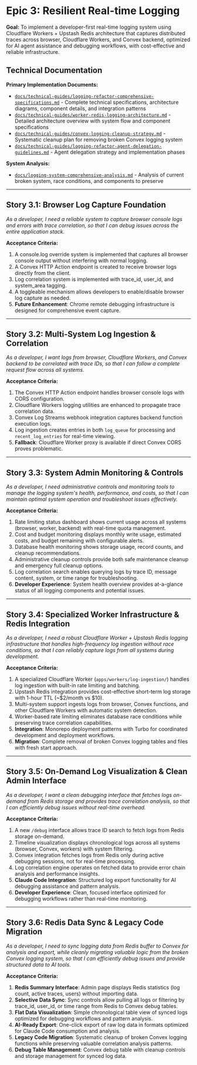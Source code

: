 # Epic 3: Resilient Real-time Logging

**Goal:** To implement a developer-first real-time logging system using Cloudflare Workers + Upstash Redis architecture that captures distributed traces across browser, Cloudflare Workers, and Convex backend, optimized for AI agent assistance and debugging workflows, with cost-effective and reliable infrastructure.

## Technical Documentation

**Primary Implementation Documents:**

- [`docs/technical-guides/logging-refactor-comprehensive-specifications.md`](../technical-guides/logging-refactor-comprehensive-specifications.md) - Complete technical specifications, architecture diagrams, component details, and integration patterns
- [`docs/technical-guides/worker-redis-logging-architecture.md`](../technical-guides/worker-redis-logging-architecture.md) - Detailed architecture overview with system flow and component specifications
- [`docs/technical-guides/convex-logging-cleanup-strategy.md`](../technical-guides/convex-logging-cleanup-strategy.md) - Systematic cleanup plan for removing broken Convex logging system
- [`docs/technical-guides/logging-refactor-agent-delegation-guidelines.md`](../technical-guides/logging-refactor-agent-delegation-guidelines.md) - Agent delegation strategy and implementation phases

**System Analysis:**

- [`docs/logging-system-comprehensive-analysis.md`](../logging-system-comprehensive-analysis.md) - Analysis of current broken system, race conditions, and components to preserve

---

## Story 3.1: Browser Log Capture Foundation

_As a developer, I need a reliable system to capture browser console logs and errors with trace correlation, so that I can debug issues across the entire application stack._

**Acceptance Criteria:**

1.  A console.log override system is implemented that captures all browser console output without interfering with normal logging.
2.  A Convex HTTP Action endpoint is created to receive browser logs directly from the client.
3.  Log correlation system is implemented with trace_id, user_id, and system_area tagging.
4.  A toggleable mechanism allows developers to enable/disable browser log capture as needed.
5.  **Future Enhancement**: Chrome remote debugging infrastructure is designed for comprehensive event capture.

---

## Story 3.2: Multi-System Log Ingestion & Correlation

_As a developer, I want logs from browser, Cloudflare Workers, and Convex backend to be correlated with trace IDs, so that I can follow a complete request flow across all systems._

**Acceptance Criteria:**

1.  The Convex HTTP Action endpoint handles browser console logs with CORS configuration.
2.  Cloudflare Workers logging utilities are enhanced to propagate trace correlation data.
3.  Convex Log Streams webhook integration captures backend function execution logs.
4.  Log ingestion creates entries in both `log_queue` for processing and `recent_log_entries` for real-time viewing.
5.  **Fallback**: Cloudflare Worker proxy is available if direct Convex CORS proves problematic.

---

## Story 3.3: System Admin Monitoring & Controls

_As a developer, I need administrative controls and monitoring tools to manage the logging system's health, performance, and costs, so that I can maintain optimal system operation and troubleshoot issues effectively._

**Acceptance Criteria:**

1.  Rate limiting status dashboard shows current usage across all systems (browser, worker, backend) with real-time quota management.
2.  Cost and budget monitoring displays monthly write usage, estimated costs, and budget remaining with configurable alerts.
3.  Database health monitoring shows storage usage, record counts, and cleanup recommendations.
4.  Administrative cleanup controls provide both safe maintenance cleanup and emergency full cleanup options.
5.  Log correlation search enables querying logs by trace ID, message content, system, or time range for troubleshooting.
6.  **Developer Experience**: System health overview provides at-a-glance status of all logging components and potential issues.

---

## Story 3.4: Specialized Worker Infrastructure & Redis Integration

_As a developer, I need a robust Cloudflare Worker + Upstash Redis logging infrastructure that handles high-frequency log ingestion without race conditions, so that I can reliably capture logs from all systems during development._

**Acceptance Criteria:**

1.  A specialized Cloudflare Worker (`apps/workers/log-ingestion/`) handles log ingestion with built-in rate limiting and batching.
2.  Upstash Redis integration provides cost-effective short-term log storage with 1-hour TTL (~$2/month vs $10).
3.  Multi-system support ingests logs from browser, Convex functions, and other Cloudflare Workers with automatic system detection.
4.  Worker-based rate limiting eliminates database race conditions while preserving trace correlation capabilities.
5.  **Integration**: Monorepo deployment patterns with Turbo for coordinated development and deployment workflows.
6.  **Migration**: Complete removal of broken Convex logging tables and files with fresh start approach.

---

## Story 3.5: On-Demand Log Visualization & Clean Admin Interface

_As a developer, I want a clean debugging interface that fetches logs on-demand from Redis storage and provides trace correlation analysis, so that I can efficiently debug issues without real-time overhead._

**Acceptance Criteria:**

1.  A new `/debug` interface allows trace ID search to fetch logs from Redis storage on-demand.
2.  Timeline visualization displays chronological logs across all systems (browser, Convex, workers) with system filtering.
3.  Convex integration fetches logs from Redis only during active debugging sessions, not for real-time processing.
4.  Log correlation engine operates on fetched data to provide error chain analysis and performance insights.
5.  **Claude Code Integration**: Structured log export functionality for AI debugging assistance and pattern analysis.
6.  **Developer Experience**: Clean, focused interface optimized for debugging workflows rather than real-time monitoring.

---

## Story 3.6: Redis Data Sync & Legacy Code Migration

_As a developer, I need to sync logging data from Redis buffer to Convex for analysis and export, while cleanly migrating valuable logic from the broken Convex logging system, so that I can efficiently debug issues and provide structured data to AI tools._

**Acceptance Criteria:**

1.  **Redis Summary Interface**: Admin page displays Redis statistics (log count, active traces, users) without importing data.
2.  **Selective Data Sync**: Sync controls allow pulling all logs or filtering by trace_id, user_id, or time range from Redis to Convex debug tables.
3.  **Flat Data Visualization**: Simple chronological table view of synced logs optimized for debugging workflows and pattern analysis.
4.  **AI-Ready Export**: One-click export of raw log data in formats optimized for Claude Code consumption and analysis.
5.  **Legacy Code Migration**: Systematic cleanup of broken Convex logging functions while preserving valuable correlation analysis patterns.
6.  **Debug Table Management**: Convex debug table with cleanup controls and storage management for synced log data.
